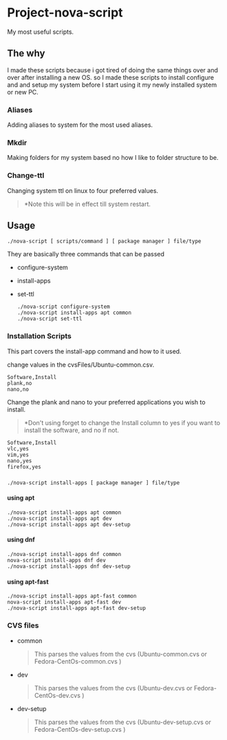 # Project-nova-script

My most useful scripts.

## The why

I made these scripts because i got tired of doing the same things over and over after installing a new OS. so I made these scripts to install configure and and setup my system before I start using it my newly installed system or new PC.

### Aliases

Adding aliases to system for the most used aliases.

### Mkdir

Making folders for my system based no how I like to folder structure to be.

### Change-ttl

Changing system ttl on linux to four preferred values.

> \*Note this will be in effect till system restart.

## Usage

    ./nova-script [ scripts/command ] [ package manager ] file/type

They are basically three commands that can be passed

- configure-system
- install-apps
- set-ttl

      ./nova-script configure-system
      ./nova-script install-apps apt common
      ./nova-script set-ttl

### Installation Scripts

This part covers the install-app command and how to it used.

change values in the cvsFiles/Ubuntu-common.csv.

    Software,Install
    plank,no
    nano,no

Change the plank and nano to your preferred applications you wish to install.

> \*Don't using forget to change the Install column to yes if you want to install the software, and no if not.

    Software,Install
    vlc,yes
    vim,yes
    nano,yes
    firefox,yes

###

    ./nova-script install-apps [ package manager ] file/type

#### using apt

    ./nova-script install-apps apt common
    ./nova-script install-apps apt dev
    ./nova-script install-apps apt dev-setup

#### using dnf

    ./nova-script install-apps dnf common
    nova-script install-apps dnf dev
    ./nova-script install-apps dnf dev-setup

#### using apt-fast

    ./nova-script install-apps apt-fast common
    nova-script install-apps apt-fast dev
    ./nova-script install-apps apt-fast dev-setup

### CVS files

- common
  > This parses the values from the cvs (Ubuntu-common.cvs or Fedora-CentOs-common.cvs )
- dev
  > This parses the values from the cvs (Ubuntu-dev.cvs or Fedora-CentOs-dev.cvs )
- dev-setup
  > This parses the values from the cvs (Ubuntu-dev-setup.cvs or Fedora-CentOs-dev-setup.cvs )
